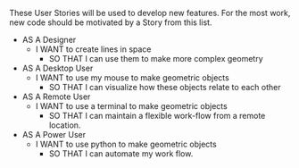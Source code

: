 These User Stories will be used to develop new features. For the most work, new code
should be motivated by a Story from this list.

- AS A Designer
  - I WANT to create lines in space
    - SO THAT I can use them to make more complex geometry
- AS A Desktop User
  - I WANT to use my mouse to make geometric objects
    - SO THAT I can visualize how these objects relate to each other
- AS A Remote User
  - I WANT to use a terminal to make geometric objects
    - SO THAT I can maintain a flexible work-flow from a remote location.
- AS A Power User
  - I WANT to use python to make geometric objects
    - SO THAT I can automate my work flow.

